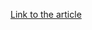 [Link to the article](https://www.trendmicro.com/en_us/research/23/e/8220-gang-evolution-new-strategies-adapted.html)
